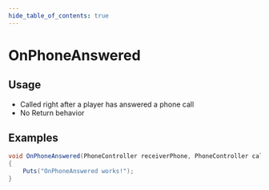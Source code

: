 ```yaml
---
hide_table_of_contents: true
---
```


# OnPhoneAnswered

## Usage

* Called right after a player has answered a phone call
* No Return behavior

## Examples

```csharp title=""
void OnPhoneAnswered(PhoneController receiverPhone, PhoneController callerPhone)
{
    Puts("OnPhoneAnswered works!");
}
```
